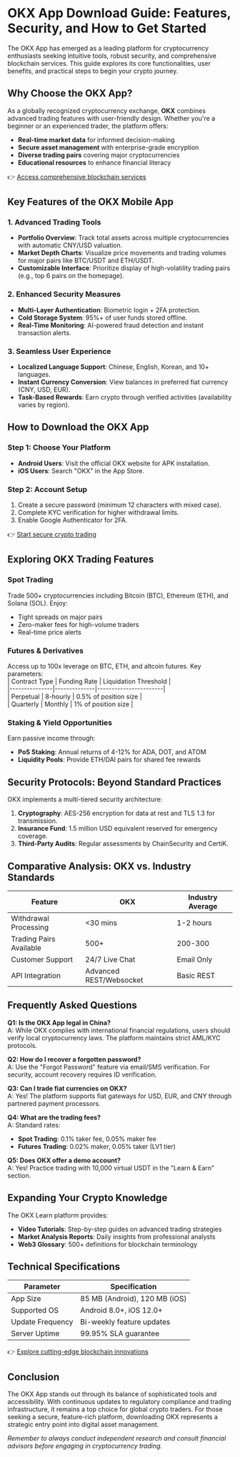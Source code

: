 # OKX App Download Guide: Features, Security, and How to Get Started  

The OKX App has emerged as a leading platform for cryptocurrency enthusiasts seeking intuitive tools, robust security, and comprehensive blockchain services. This guide explores its core functionalities, user benefits, and practical steps to begin your crypto journey.  

## Why Choose the OKX App?  

As a globally recognized cryptocurrency exchange, **OKX** combines advanced trading features with user-friendly design. Whether you're a beginner or an experienced trader, the platform offers:  
- **Real-time market data** for informed decision-making  
- **Secure asset management** with enterprise-grade encryption  
- **Diverse trading pairs** covering major cryptocurrencies  
- **Educational resources** to enhance financial literacy  

👉 [Access comprehensive blockchain services](https://bit.ly/okx-bonus)  

## Key Features of the OKX Mobile App  

### 1. Advanced Trading Tools  
- **Portfolio Overview**: Track total assets across multiple cryptocurrencies with automatic CNY/USD valuation.  
- **Market Depth Charts**: Visualize price movements and trading volumes for major pairs like BTC/USDT and ETH/USDT.  
- **Customizable Interface**: Prioritize display of high-volatility trading pairs (e.g., top 6 pairs on the homepage).  

### 2. Enhanced Security Measures  
- **Multi-Layer Authentication**: Biometric login + 2FA protection.  
- **Cold Storage System**: 95%+ of user funds stored offline.  
- **Real-Time Monitoring**: AI-powered fraud detection and instant transaction alerts.  

### 3. Seamless User Experience  
- **Localized Language Support**: Chinese, English, Korean, and 10+ languages.  
- **Instant Currency Conversion**: View balances in preferred fiat currency (CNY, USD, EUR).  
- **Task-Based Rewards**: Earn crypto through verified activities (availability varies by region).  

## How to Download the OKX App  

### Step 1: Choose Your Platform  
- **Android Users**: Visit the official OKX website for APK installation.  
- **iOS Users**: Search "OKX" in the App Store.  

### Step 2: Account Setup  
1. Create a secure password (minimum 12 characters with mixed case).  
2. Complete KYC verification for higher withdrawal limits.  
3. Enable Google Authenticator for 2FA.  

👉 [Start secure crypto trading](https://bit.ly/okx-bonus)  

## Exploring OKX Trading Features  

### Spot Trading  
Trade 500+ cryptocurrencies including Bitcoin (BTC), Ethereum (ETH), and Solana (SOL). Enjoy:  
- Tight spreads on major pairs  
- Zero-maker fees for high-volume traders  
- Real-time price alerts  

### Futures & Derivatives  
Access up to 100x leverage on BTC, ETH, and altcoin futures. Key parameters:  
| Contract Type | Funding Rate | Liquidation Threshold |  
|---------------|--------------|-----------------------|  
| Perpetual     | 8-hourly     | 0.5% of position size |  
| Quarterly     | Monthly      | 1% of position size   |  

### Staking & Yield Opportunities  
Earn passive income through:  
- **PoS Staking**: Annual returns of 4-12% for ADA, DOT, and ATOM  
- **Liquidity Pools**: Provide ETH/DAI pairs for shared fee rewards  

## Security Protocols: Beyond Standard Practices  

OKX implements a multi-tiered security architecture:  
1. **Cryptography**: AES-256 encryption for data at rest and TLS 1.3 for transmission.  
2. **Insurance Fund**: 1.5 million USD equivalent reserved for emergency coverage.  
3. **Third-Party Audits**: Regular assessments by ChainSecurity and CertiK.  

## Comparative Analysis: OKX vs. Industry Standards  

| Feature                | OKX              | Industry Average   |  
|------------------------|------------------|--------------------|  
| Withdrawal Processing  | <30 mins         | 1-2 hours          |  
| Trading Pairs Available| 500+             | 200-300            |  
| Customer Support       | 24/7 Live Chat   | Email Only         |  
| API Integration        | Advanced REST/Websocket | Basic REST |  

## Frequently Asked Questions  

**Q1: Is the OKX App legal in China?**  
A: While OKX complies with international financial regulations, users should verify local cryptocurrency laws. The platform maintains strict AML/KYC protocols.  

**Q2: How do I recover a forgotten password?**  
A: Use the "Forgot Password" feature via email/SMS verification. For security, account recovery requires ID verification.  

**Q3: Can I trade fiat currencies on OKX?**  
A: Yes! The platform supports fiat gateways for USD, EUR, and CNY through partnered payment processors.  

**Q4: What are the trading fees?**  
A: Standard rates:  
- **Spot Trading**: 0.1% taker fee, 0.05% maker fee  
- **Futures Trading**: 0.02% maker, 0.05% taker (LV1 tier)  

**Q5: Does OKX offer a demo account?**  
A: Yes! Practice trading with 10,000 virtual USDT in the "Learn & Earn" section.  

## Expanding Your Crypto Knowledge  

The OKX Learn platform provides:  
- **Video Tutorials**: Step-by-step guides on advanced trading strategies  
- **Market Analysis Reports**: Daily insights from professional analysts  
- **Web3 Glossary**: 500+ definitions for blockchain terminology  

## Technical Specifications  

| Parameter          | Specification                     |  
|--------------------|-----------------------------------|  
| App Size           | 85 MB (Android), 120 MB (iOS)     |  
| Supported OS       | Android 8.0+, iOS 12.0+           |  
| Update Frequency   | Bi-weekly feature updates         |  
| Server Uptime      | 99.95% SLA guarantee              |  

👉 [Explore cutting-edge blockchain innovations](https://bit.ly/okx-bonus)  

## Conclusion  

The OKX App stands out through its balance of sophisticated tools and accessibility. With continuous updates to regulatory compliance and trading infrastructure, it remains a top choice for global crypto traders. For those seeking a secure, feature-rich platform, downloading OKX represents a strategic entry point into digital asset management.  

*Remember to always conduct independent research and consult financial advisors before engaging in cryptocurrency trading.*
